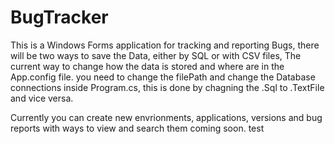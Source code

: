 # BugTracker
This is a Windows Forms application for tracking and reporting Bugs, there will be two ways to save the Data, either by SQL or with CSV files, The current way to change how the data is stored and where are in the App.config file. you need to change the filePath and change the Database connections inside Program.cs, this is done by chagning the .Sql to .TextFile and vice versa.

Currently you can create new envrionments, applications, versions and bug reports with ways to view and search them coming soon.
test

